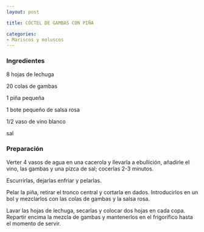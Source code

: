 ```yaml
---
layout: post

title: CÓCTEL DE GAMBAS CON PIÑA

categories:
- Mariscos y moluscos
---
```

<h3>Ingredientes</h3>
8 hojas de lechuga

20 colas de gambas

1 piña pequeña

1 bote pequeño de salsa rosa

1/2 vaso de vino blanco

sal

<h3>Preparación</h3>
Verter 4 vasos de agua en una cacerola y llevarla a ebullición, añadirle el vino, las gambas y una pizca de sal; cocerlas 2-3 minutos.

Escurrirlas, dejarlas enfriar y pelarlas.

Pelar la piña, retirar el tronco central y cortarla en dados. Introducirlos en un bol y mezclarlos con las colas de gambas y la salsa rosa.

Lavar las hojas de lechuga, secarlas y colocar dos hojas en cada copa. Repartir encima la mezcla de gambas y mantenerlos en el frigorífico hasta el momento de servir.